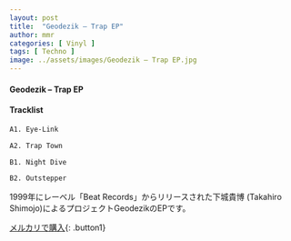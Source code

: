 ```yaml
---
layout: post
title:  "Geodezik – Trap EP"
author: mmr
categories: [ Vinyl ]
tags: [ Techno ]
image: ../assets/images/Geodezik – Trap EP.jpg
---
```


#### Geodezik – Trap EP

#### Tracklist
```md
A1. Eye-Link

A2. Trap Town

B1. Night Dive

B2. Outstepper
```

1999年にレーベル「Beat Records」からリリースされた下城貴博 (Takahiro Shimojo)によるプロジェクトGeodezikのEPです。


[メルカリで購入](https://jp.mercari.com/item/m86478584214){: .button1}

